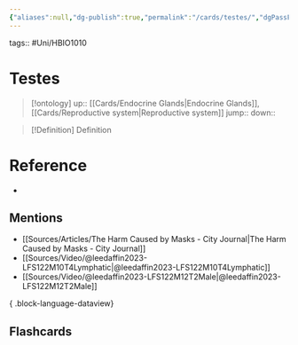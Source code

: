 ```yaml
---
{"aliases":null,"dg-publish":true,"permalink":"/cards/testes/","dgPassFrontmatter":true}
---
```


tags:: #Uni/HBIO1010 

# Testes

> [!ontology]
> up:: [[Cards/Endocrine Glands\|Endocrine Glands]], [[Cards/Reproductive system\|Reproductive system]]
> jump:: 
> down:: 

> [!Definition] Definition
> 

# Reference
- 

## Mentions
- [[Sources/Articles/The Harm Caused by Masks - City Journal\|The Harm Caused by Masks - City Journal]]
- [[Sources/Video/@leedaffin2023-LFS122M10T4Lymphatic\|@leedaffin2023-LFS122M10T4Lymphatic]]
- [[Sources/Video/@leedaffin2023-LFS122M12T2Male\|@leedaffin2023-LFS122M12T2Male]]

{ .block-language-dataview}

## Flashcards
